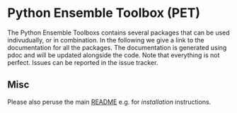 # Python Ensemble Toolbox (PET)

The Python Ensemble Toolboxs contains several packages that can be used
indivudually, or in combination. In the following we give a link to the
documentation for all the packages. The documentation is generated using pdoc
and will be updated alongside the code. Note that everything is not perfect.
Issues can be reported in the issue tracker.

## Misc

Please also peruse the main [README](https://github.com/Python-Ensemble-Toolbox/PET)
e.g. for *installation* instructions.
